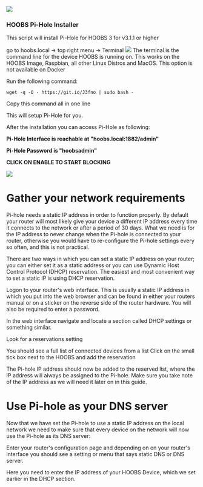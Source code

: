 ![](https://raw.githubusercontent.com/hoobs-org/HOOBS/master/docs/logo.png)
### HOOBS Pi-Hole Installer

This script will install Pi-Hole for HOOBS 3 for v3.1.1 or higher

go to hoobs.local -> top right menu -> Terminal 
![](https://raw.githubusercontent.com/hoobs-org/HOOBS/master/docs/system/terminal.png)
The terminal is the command line for the device HOOBS is running on. 
This works on the HOOBS Image, Raspbian, all other Linux Distros and MacOS. 
This option is not available on Docker


Run the following command:

```wget -q -O - https://git.io/J3fno | sudo bash -```

Copy this command all in one line

This will setup Pi-Hole for you.


After the installation you can access Pi-Hole as following:

**Pi-Hole Interface is reachable at "hoobs.local:1882/admin"**

**Pi-Hole Password is "hoobsadmin"**


**CLICK ON ENABLE TO START BLOCKING**

![](https://raw.githubusercontent.com/hoobs-org/hoobs-images/master/docs/step-by-step/pihole10.png)

# Gather your network requirements

Pi-hole needs a static IP address in order to function properly. By default your router will most likely give your device a different IP address every time it connects to the network or after a period of 30 days. What we need is for the IP address to never change when the Pi-hole is connected to your router, otherwise you would have to re-configure the Pi-hole settings every so often, and this is not practical. 

There are two ways in which you can set a static IP address on your router; you can either set it as a static address or you can use Dynamic Host Control Protocol (DHCP) reservation. The easiest and most convenient way to set a static IP is using DHCP reservation.

Logon to your router's web interface. This is usually a static IP address in which you put into the web browser and can be found in either your routers manual or on a sticker on the reverse side of the router hardware. You will also be required to enter a password.

In the web interface navigate and locate a section called DHCP settings or something similar.

Look for a reservations setting

You should see a full list of connected devices from a list
Click on the small tick box next to the HOOBS and add the reservation


The Pi-hole IP address should now be added to the reserved list, where the IP address will always be assigned to the Pi-hole. Make sure you take note of the IP address as we will need it later on in this guide.

# Use Pi-hole as your DNS server

Now that we have set the Pi-hole to use a static IP address on the local network we need to make sure that every device on the network will now use the Pi-hole as its DNS server:

Enter your router's configuration page and depending on on your router's interface you should see a setting or menu that says static DNS or DNS server.

Here you need to enter the IP address of your HOOBS Device, which we set earlier in the DHCP section.
